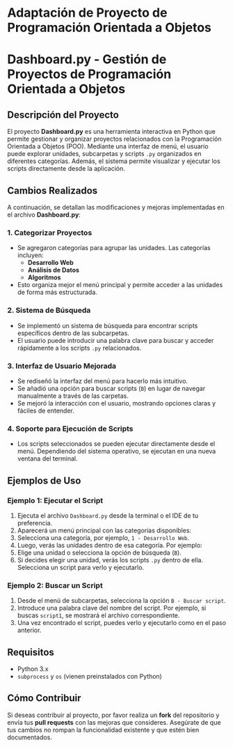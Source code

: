 # Adaptación de Proyecto de Programación Orientada a Objetos
# Dashboard.py - Gestión de Proyectos de Programación Orientada a Objetos

## Descripción del Proyecto

El proyecto **Dashboard.py** es una herramienta interactiva en Python que permite gestionar y organizar proyectos relacionados con la Programación Orientada a Objetos (POO). Mediante una interfaz de menú, el usuario puede explorar unidades, subcarpetas y scripts `.py` organizados en diferentes categorías. Además, el sistema permite visualizar y ejecutar los scripts directamente desde la aplicación.

## Cambios Realizados

A continuación, se detallan las modificaciones y mejoras implementadas en el archivo **Dashboard.py**:

### 1. **Categorizar Proyectos**
   - Se agregaron categorías para agrupar las unidades. Las categorías incluyen:
     - **Desarrollo Web**
     - **Análisis de Datos**
     - **Algoritmos**
   - Esto organiza mejor el menú principal y permite acceder a las unidades de forma más estructurada.

### 2. **Sistema de Búsqueda**
   - Se implementó un sistema de búsqueda para encontrar scripts específicos dentro de las subcarpetas.
   - El usuario puede introducir una palabra clave para buscar y acceder rápidamente a los scripts `.py` relacionados.

### 3. **Interfaz de Usuario Mejorada**
   - Se rediseñó la interfaz del menú para hacerlo más intuitivo.
   - Se añadió una opción para buscar scripts (`B`) en lugar de navegar manualmente a través de las carpetas.
   - Se mejoró la interacción con el usuario, mostrando opciones claras y fáciles de entender.

### 4. **Soporte para Ejecución de Scripts**
   - Los scripts seleccionados se pueden ejecutar directamente desde el menú. Dependiendo del sistema operativo, se ejecutan en una nueva ventana del terminal.

## Ejemplos de Uso

### Ejemplo 1: Ejecutar el Script

1. Ejecuta el archivo `Dashboard.py` desde la terminal o el IDE de tu preferencia.
2. Aparecerá un menú principal con las categorías disponibles:
3. Selecciona una categoría, por ejemplo, `1 - Desarrollo Web`.
4. Luego, verás las unidades dentro de esa categoría. Por ejemplo:
5. Elige una unidad o selecciona la opción de búsqueda (`B`).
6. Si decides elegir una unidad, verás los scripts `.py` dentro de ella. Selecciona un script para verlo y ejecutarlo.

### Ejemplo 2: Buscar un Script

1. Desde el menú de subcarpetas, selecciona la opción `B - Buscar script`.
2. Introduce una palabra clave del nombre del script. Por ejemplo, si buscas `script1`, se mostrará el archivo correspondiente.
3. Una vez encontrado el script, puedes verlo y ejecutarlo como en el paso anterior.

## Requisitos

- Python 3.x
- `subprocess` y `os` (vienen preinstalados con Python)

## Cómo Contribuir

Si deseas contribuir al proyecto, por favor realiza un **fork** del repositorio y envía tus **pull requests** con las mejoras que consideres. Asegúrate de que tus cambios no rompan la funcionalidad existente y que estén bien documentados.
